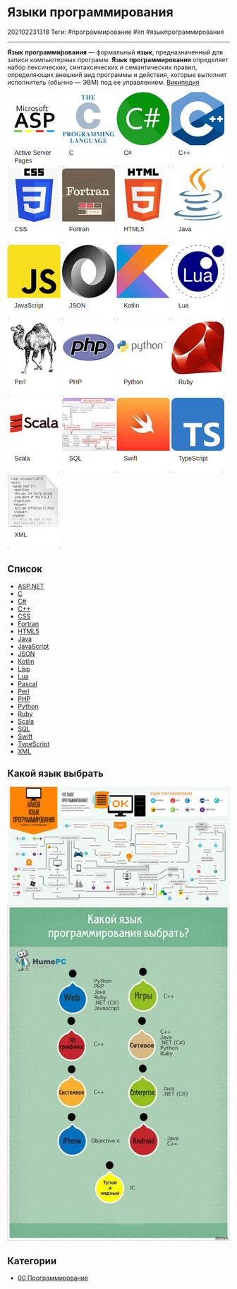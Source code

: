 # Языки программирования

202102231318
Теги: #программирование #яп #языкпрограммирования 
___

**Язык** **программи́рования** — формальный **язык**, предназначенный для записи компьютерных программ. **Язык** **программирования** определяет набор лексических, синтаксических и семантических правил, определяющих внешний вид программы и действия, которые выполнит исполнитель (обычно — ЭВМ) под ее управлением. [Википедия](https://ru.wikipedia.org/wiki/%D0%AF%D0%B7%D1%8B%D0%BA_%D0%BF%D1%80%D0%BE%D0%B3%D1%80%D0%B0%D0%BC%D0%BC%D0%B8%D1%80%D0%BE%D0%B2%D0%B0%D0%BD%D0%B8%D1%8F)

[![../assets/asp.png|60](../assets/asp.png)](ASP.NET.md)
[![../assets/c.png|60](../assets/c.png)](C.md)
[![../assets/csharp.png|60](../assets/csharp.png)](Csharp.md)
[![../assets/c++.png|60](../assets/c++.png)](C++.md)
[![../assets/css3.png|60](../assets/css3.png)](CSS.md)
[![../assets/fortran.png|60](../assets/fortran.png)](Fortran.md)
[![../assets/html5.png|60](../assets/html5.png)](HTML5.md)
[![../assets/java.png|60](../assets/java.png)](Java.md)
[![../assets/javascript.png|60](../assets/javascript.png)](JavaScript.md)
[![../assets/json.png|60](../assets/json.png)](JSON.md)
[![../assets/kotlin.png|60](../assets/kotlin.png)](Kotlin.md)
[![../assets/lua.png|60](../assets/lua.png)](Lua.md)
[![../assets/perl.png|60](../assets/perl.png)](Perl.md)
[![../assets/php.png|60](../assets/php.png)](PHP.md)
[![../assets/python.png|60](../assets/python.png)](Python.md)
[![../assets/ruby.png|60](../assets/ruby.png)](Ruby.md)
[![../assets/scala.png|60](../assets/scala.png)](Scala.md)
[![../assets/sql.png|60](../assets/sql.png)](SQL.md)
[![../assets/swift.png|60](../assets/swift.png)](Swift.md)
[![../assets/typescript.png|60](../assets/typescript.png)](TypeScript.md)
[![../assets/xml.png|60](../assets/xml.png)](XML.md)

## Список

* [ASP.NET](ASP.NET.md)
* [C](C.md)
* [C#](Csharp.md)
* [C++](C++.md)
* [CSS](CSS.md)
* [Fortran](Fortran.md)
* [HTML5](HTML5.md)
* [Java](Java.md)
* [JavaScript](JavaScript.md)
* [JSON](JSON.md)
* [Kotlin](Kotlin.md)
* [Lisp](Lisp.md)
* [Lua](Lua.md)
* [Pascal](Pascal.md)
* [Perl](Perl.md)
* [PHP](PHP.md)
* [Python](Python.md)
* [Ruby](Ruby.md)
* [Scala](Scala.md)
* [SQL](SQL.md)
* [Swift](Swift.md)
* [TypeScript](TypeScript.md)
* [XML](XML.md)

## Какой язык выбрать

![../assets/whatcodetochoose-preview.jpg](../assets/whatcodetochoose-preview.jpg)
![../assets/whatcodetochoose-preview-2.jpeg](../assets/whatcodetochoose-preview-2.jpeg)

## Категории

- [00 Программирование](00%20%D0%9F%D1%80%D0%BE%D0%B3%D1%80%D0%B0%D0%BC%D0%BC%D0%B8%D1%80%D0%BE%D0%B2%D0%B0%D0%BD%D0%B8%D0%B5.md)
